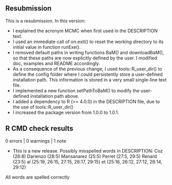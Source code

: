 ## Resubmission

This is a resubmission. In this version:

* I explained the acronym MCMC when first used in the DESCRIPTION text.
* I used an immediate call of on.exit() to reset the working directory to its initial value in function runExe().
* I removed default paths in writing functions BaM() and downloadBaM(), so that these paths are now explicitly defined by the user. I modified doc, examples and README accordingly.
* As a consequence of the previous change, I used tools::R_user_dir() to define the config folder where I could persistently store a user-defined installation path. This information is stored in a very small single-line text file.
* I implemented a new function setPathToBaM() to modify the user-defined installation path above.
* I added a dependency to R (>= 4.0.0) in the DESCRIPTION file, due to the use of tools::R_user_dir()
* I increased the package version from 1.0.0 to 1.0.1.

## R CMD check results

0 errors | 0 warnings | 1 note

* This is a new release.
Possibly misspelled words in DESCRIPTION:
  Coz (26:8)
  Darienzo (28:5)
  Mansanarez (25:5)
  Perret (27:5, 29:5)
  Renard (23:5)
  al (25:19, 26:15, 27:15, 28:17, 29:15)
  et (25:16, 26:12, 27:12, 28:14, 29:12)
  
All words are spelled correctly
